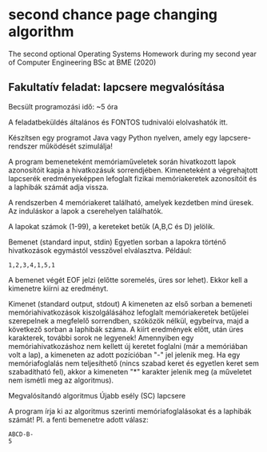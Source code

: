# second chance page changing algorithm
The second optional Operating Systems Homework during my second year of Computer Engineering BSc at BME (2020)
## Fakultatív feladat: lapcsere megvalósítása
Becsült programozási idő: ~5 óra

A feladatbeküldés általános és FONTOS tudnivalói elolvashatók itt.

Készítsen egy programot Java vagy Python nyelven, amely egy lapcsere-rendszer működését szimulálja!

A program bemeneteként memóriaműveletek során hivatkozott lapok azonosítóit kapja a hivatkozásuk sorrendjében. Kimeneteként a végrehajtott lapcserék eredményeképpen lefoglalt fizikai memóriakeretek azonosítóit és a laphibák számát adja vissza.

A rendszerben 4 memóriakeret található, amelyek kezdetben mind üresek. Az induláskor a lapok a cserehelyen találhatók.

A lapokat számok (1-99), a kereteket betűk (A,B,C és D) jelölik.

Bemenet (standard input, stdin)
Egyetlen sorban a lapokra történő hivatkozások egymástól vesszővel elválasztva. Például:
```
1,2,3,4,1,5,1
```
A bemenet végét EOF jelzi (előtte soremelés, üres sor lehet). Ekkor kell a kimenetre kiírni az eredményt.

Kimenet (standard output, stdout)
A kimeneten az első sorban a bemeneti memóriahivatkozások kiszolgálásához lefoglalt memóriakeretek betűjelei szerepelnek a megfelelő sorrendben, szóközök nélkül, egybeírva, majd a következő sorban a laphibák száma. A kiírt eredmények előtt, után üres karakterek, további sorok ne legyenek!
Amennyiben egy memóriahivatkozáshoz nem kellett új keretet foglalni (már a memóriában volt a lap), a kimeneten az adott pozícióban "-" jel jelenik meg.
Ha egy memóriafoglalás nem teljesíthető (nincs szabad keret és egyetlen keret sem szabadítható fel), akkor a kimeneten "*" karakter jelenik meg (a műveletet nem ismétli meg az algoritmus).

Megvalósítandó algoritmus
Újabb esély (SC) lapcsere

A program írja ki az algoritmus szerinti memóriafoglalásokat és a laphibák számát!
Pl. a fenti bemenetre adott válasz:
```
ABCD-B-
5
```
